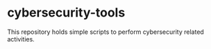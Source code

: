 # cybersecurity-tools
This repository holds simple scripts to perform cybersecurity related activities. 
